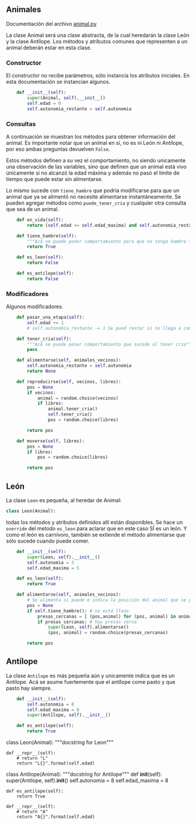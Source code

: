 
## Animales

Documentación del archivo [animal.py](../animal.py)

La clase Animal será una clase abstracta, de la cual heredarán la clase León y la clase Antílope. Los métodos y atributos comunes que representen a un animal deberán estar en esta clase.

### Constructor

El constructor no recibe parámetros, sólo instancia los atributos iniciales. En esta documentación se instancian algunos.

```python
    def __init__(self):
        super(Animal, self).__init__()
        self.edad = 0
        self.autonomia_restante = self.autonomia
```

### Consultas

A continuación se muestran los métodos para obtener información del animal. Es importante notar que un animal en sí, no es ni León ni Antílope, por eso ambas preguntas devuelven `False`.

Estos métodos definen a su vez el comportamiento, no siendo unicamente una observación de las variables, sino que definen que un animal está vivo únicamente si no alcanzó la edad máxima y además no pasó el límite de tiempo que puede estar sin alimentarse.

Lo mismo sucede con `tiene_hambre` que podría modificarse para que un animal que ya se alimentó no necesite alimentarse instantáneamente. Se pueden agregar métodos como `puede_tener_cria` y cualquier otra consulta que sea de un animal.

```python
    def en_vida(self):
        return (self.edad <= self.edad_maxima) and self.autonomia_restante > 0

    def tiene_hambre(self):
        """Acá se puede poner comportamiento para que no tenga hambre todo el tiempo"""
        return True

    def es_leon(self):
        return False

    def es_antilope(self):
        return False
```

### Modificadores

Algunos modificadores.

```python
    def pasar_una_etapa(self):
        self.edad += 1
        # self.autonomia_restante -= 1 Se pued restar si no llega a comer

    def tener_cria(self):
        """Acá se puede poner comportamiento que sucede al tener cria"""
        pass

    def alimentarse(self, animales_vecinos):
        self.autonomia_restante = self.autonomia
        return None

    def reproducirse(self, vecinos, libres):
        pos = None
        if vecinos:
            animal = random.choice(vecinos)
            if libres:
                animal.tener_cria()
                self.tener_cria()
                pos = random.choice(libres)

        return pos

    def moverse(self, libres):
        pos = None
        if libres:
            pos = random.choice(libres)

        return pos
```

## León

La clase `Leon` es pequeña, al heredar de Animal:

```python
class Leon(Animal):
```
todas los métodos y atributos definidos allí están disponibles. Se hace un `override` del metodo `es_leon` para aclarar que en este caso SÍ es un león. Y como el león es carnívoro, también se extiende el método alimentarse que sólo sucede cuando puede comer.

```python
    def __init__(self):
        super(Leon, self).__init__()
        self.autonomia = 3
        self.edad_maxima = 5

    def es_leon(self):
        return True

    def alimentarse(self, animales_vecinos):
        # Se alimenta si puede e indica la posición del animal que se pudo comer
        pos = None
        if self.tiene_hambre(): # no está lleno
            presas_cercanas = [ (pos,animal) for (pos, animal) in animales_vecinos if animal.es_antilope() ]
            if presas_cercanas: # hay presas cerca
                super(Leon, self).alimentarse()
                (pos, animal) = random.choice(presas_cercanas)

        return pos

```

## Antílope

La clase `Antilope` es más pequeña aún y unicamente indica que es un Antílope. Acá se asume fuertemente que el antílope come pasto y que pasto hay siempre.

```python
    def __init__(self):
        self.autonomia = 8
        self.edad_maxima = 8
        super(Antilope, self).__init__()

    def es_antilope(self):
        return True
```









class Leon(Animal):
    """docstring for Leon"""


    def __repr__(self):
        # return "L"
        return "L{}".format(self.edad)



class Antilope(Animal):
    """docstring for Antilope"""
    def __init__(self):
        super(Antilope, self).__init__()
        self.autonomia = 8
        self.edad_maxima = 8

    def es_antilope(self):
        return True

    def __repr__(self):
        # return "A"
        return "A{}".format(self.edad)








